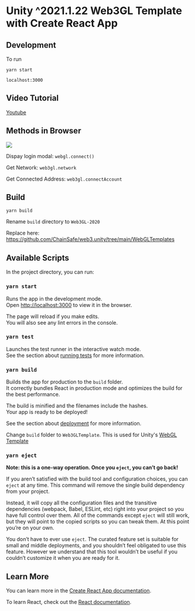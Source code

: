 # Unity ^2021.1.22 Web3GL Template with Create React App

## Development

To run

`yarn start`

`localhost:3000`

## Video Tutorial

[Youtube](https://youtu.be/O6RH6PzNme4)

## Methods in Browser

![](https://user-images.githubusercontent.com/19412160/132386771-9468f399-9640-4b6a-b28d-576ad7d966a5.png)

Dispay login modal: `webgl.connect()`

Get Network: `web3gl.network`

Get Connected Address: `web3gl.connectAccount`

## Build

`yarn build`

Rename `build` directory to `Web3GL-2020`

Replace here: https://github.com/ChainSafe/web3.unity/tree/main/WebGLTemplates

## Available Scripts

In the project directory, you can run:

### `yarn start`

Runs the app in the development mode.\
Open [http://localhost:3000](http://localhost:3000) to view it in the browser.

The page will reload if you make edits.\
You will also see any lint errors in the console.

### `yarn test`

Launches the test runner in the interactive watch mode.\
See the section about [running tests](https://facebook.github.io/create-react-app/docs/running-tests) for more information.

### `yarn build`

Builds the app for production to the `build` folder.\
It correctly bundles React in production mode and optimizes the build for the best performance.

The build is minified and the filenames include the hashes.\
Your app is ready to be deployed!

See the section about [deployment](https://facebook.github.io/create-react-app/docs/deployment) for more information.

Change `build` folder to `Web3GLTemplate`. This is used for Unity's [WebGL Template](https://docs.unity3d.com/Manual/webgl-templates.html)

### `yarn eject`

**Note: this is a one-way operation. Once you `eject`, you can’t go back!**

If you aren’t satisfied with the build tool and configuration choices, you can `eject` at any time. This command will remove the single build dependency from your project.

Instead, it will copy all the configuration files and the transitive dependencies (webpack, Babel, ESLint, etc) right into your project so you have full control over them. All of the commands except `eject` will still work, but they will point to the copied scripts so you can tweak them. At this point you’re on your own.

You don’t have to ever use `eject`. The curated feature set is suitable for small and middle deployments, and you shouldn’t feel obligated to use this feature. However we understand that this tool wouldn’t be useful if you couldn’t customize it when you are ready for it.

## Learn More

You can learn more in the [Create React App documentation](https://facebook.github.io/create-react-app/docs/getting-started).

To learn React, check out the [React documentation](https://reactjs.org/).
